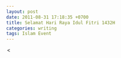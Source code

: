 ```yaml
---
layout: post
date: 2011-08-31 17:18:35 +0700
title: Selamat Hari Raya Idul Fitri 1432H
categories: writing
tags: Islam Event
---
```

<p><pertama tama saya ingin mengucapkan selamat kepada kaum muslim yang sudah menunaikan ibadah puasa selama 30 hari penuh, kini tiba saat hari kemenangan, hari dimana kita kembali ke fitroh lagi, yah, Idul Fitri, kedua saya ingin mengucapkan Selamat Hari Raya Idul Fitri 1432H, memang benar iman membuat segala sesuatu mungkin, harapan membuat segala sesuatu bekerja, dan cinta membuat segalanya indah, untukmu yang dulu pernah saya sakiti, untukmu yang dulu saya ajak masuk duniaku, untukmu yang pernah mengisi hari hariku, andai tangan ini tak bisa berjabat, andai muka ini tidak bisa bertatap, tapi itu tidak mengurangi makna terdalam, maafkan saya semua, jika saya pernah punya salah kepada kalian semua, baik yang saya sengaja atau tidak, saya mohon maaf kalau ada posting-posting blog saya mengakibatkan dampak buruk kepada pembaca, saya mohon maaf bila ada kata yang tidak berkenan dihati kalian semua, ejekan, sindiran bahkan tidak ada pujian, yah maafkan saya temans, saya hanya manusia biasa, yang tidak luput dari dosa, semoga di hari yang fitrah ini kita bisa berlapang dada membuka mata hati untuk saling memaafkan, dan berjalan lagi menjadi manusia yang lebih baik, bila ada kesempatan, amien,, saya eggoez mengucapkan selamat hari raya idul fitri mohon maaf lahir batin <img src="https://eggoez.bitbucket.io/wp-content/emojione/png/1f643.png" alt=":)" class="emojione" style="font-size:inherit;height:3ex;width:3.1ex;min-height:20px;min-width:20px;display:inline-block;margin:-.2ex .15em .2ex;line-height:normal;vertical-align:middle"><